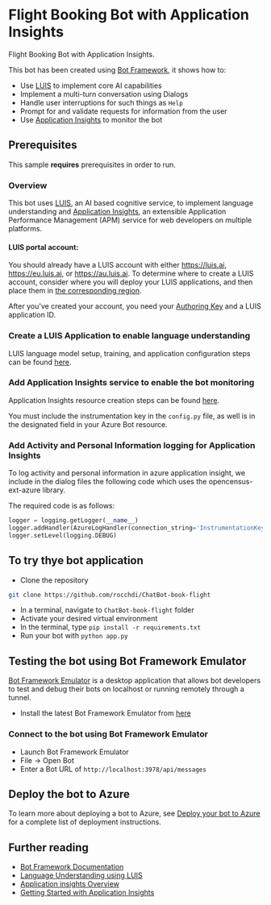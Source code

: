 # Flight Booking Bot with Application Insights

Flight Booking Bot with Application Insights.

This bot has been created using [Bot Framework](https://dev.botframework.com), it shows how to:

- Use [LUIS](https://www.luis.ai) to implement core AI capabilities
- Implement a multi-turn conversation using Dialogs
- Handle user interruptions for such things as `Help`
- Prompt for and validate requests for information from the user
- Use [Application Insights](https://docs.microsoft.com/azure/azure-monitor/app/cloudservices) to monitor the bot

## Prerequisites

This sample **requires** prerequisites in order to run.

### Overview

This bot uses [LUIS](https://www.luis.ai), an AI based cognitive service, to implement language understanding
and [Application Insights](https://docs.microsoft.com/azure/azure-monitor/app/cloudservices), an extensible Application Performance Management (APM) service for web developers on multiple platforms.


#### LUIS portal account:

You should already have a LUIS account with either https://luis.ai, https://eu.luis.ai, or https://au.luis.ai. To determine where to create a LUIS account, consider where you will deploy your LUIS applications, and then place them in [the corresponding region][LUIS-Authoring-Regions].

After you've created your account, you need your [Authoring Key][LUIS-AKey] and a LUIS application ID.

  [LUIS-Authoring-Regions]: https://docs.microsoft.com/azure/cognitive-services/luis/luis-reference-regions#luis-authoring-regions]
  [LUIS-AKey]: https://docs.microsoft.com/azure/cognitive-services/luis/luis-concept-keys#authoring-key


### Create a LUIS Application to enable language understanding

LUIS language model setup, training, and application configuration steps can be found [here](https://docs.microsoft.com/azure/bot-service/bot-builder-howto-v4-luis?view=azure-bot-service-4.0&tabs=cs).


### Add Application Insights service to enable the bot monitoring

Application Insights resource creation steps can be found [here](https://docs.microsoft.com/azure/azure-monitor/app/create-new-resource).

You must include the instrumentation key in the `config.py` file, as well is in the designated field in your Azure Bot resource.

### Add Activity and Personal Information logging for Application Insights
To log activity and personal information in azure application insight, we include in the dialog files the following code which uses the opencensus-ext-azure library.

The required code is as follows:
```python
logger = logging.getLogger(__name__)
logger.addHandler(AzureLogHandler(connection_string='InstrumentationKey=<YOURInstrumentationKey>'))
logger.setLevel(logging.DEBUG)
```

## To try thye bot application

- Clone the repository
```bash
git clone https://github.com/rocchdi/ChatBot-book-flight
```
- In a terminal, navigate to `ChatBot-book-flight` folder
- Activate your desired virtual environment
- In the terminal, type `pip install -r requirements.txt`
- Run your bot with `python app.py`

## Testing the bot using Bot Framework Emulator

[Bot Framework Emulator](https://github.com/microsoft/botframework-emulator) is a desktop application that allows bot developers to test and debug their bots on localhost or running remotely through a tunnel.

- Install the latest Bot Framework Emulator from [here](https://github.com/Microsoft/BotFramework-Emulator/releases)

### Connect to the bot using Bot Framework Emulator

- Launch Bot Framework Emulator
- File -> Open Bot
- Enter a Bot URL of `http://localhost:3978/api/messages`

## Deploy the bot to Azure

To learn more about deploying a bot to Azure, see [Deploy your bot to Azure](https://aka.ms/azuredeployment) for a complete list of deployment instructions.

## Further reading

- [Bot Framework Documentation](https://docs.botframework.com)
- [Language Understanding using LUIS](https://docs.microsoft.com/en-us/azure/cognitive-services/luis/)
- [Application insights Overview](https://docs.microsoft.com/azure/azure-monitor/app/app-insights-overview)
- [Getting Started with Application Insights](https://github.com/Microsoft/ApplicationInsights-aspnetcore/wiki/Getting-Started-with-Application-Insights-for-ASP.NET-Core)
